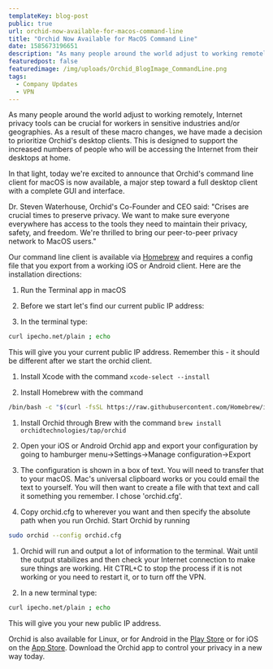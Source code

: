 ```yaml
---
templateKey: blog-post
public: true
url: orchid-now-available-for-macos-command-line
title: "Orchid Now Available for MacOS Command Line"
date: 1585673196651
description: "As many people around the world adjust to working remotely, Internet privacy tools can be crucial for workers in sensitive industries and/or geographies. As a result of these macro changes, we have made a decision to prioritize Orchid's desktop clients."
featuredpost: false
featuredimage: /img/uploads/Orchid_BlogImage_CommandLine.png
tags:
  - Company Updates
  - VPN
---
```

As many people around the world adjust to working remotely, Internet privacy tools can be crucial for workers in sensitive industries and/or geographies. As a result of these macro changes, we have made a decision to prioritize Orchid's desktop clients. This is designed to support the increased numbers of people who will be accessing the Internet from their desktops at home.

In that light, today we're excited to announce that Orchid's command line client for macOS is now available, a major step toward a full desktop client with a complete GUI and interface.

Dr. Steven Waterhouse, Orchid's Co-Founder and CEO said: "Crises are crucial times to preserve privacy. We want to make sure everyone everywhere has access to the tools they need to maintain their privacy, safety, and freedom. We're thrilled to bring our peer-to-peer privacy network to MacOS users."

Our command line client is available via [Homebrew](https://brew.sh/) and requires a config file that you export from a working iOS or Android client. Here are the installation directions:

1.  Run the Terminal app in macOS

2.  Before we start let's find our current public IP address:

3.  In the terminal type:

```bash
curl ipecho.net/plain ; echo
```

This will give you your current public IP address. Remember this - it should be different after we start the orchid client.

1.  Install Xcode with the command `xcode-select --install`

2.  Install Homebrew with the command

```bash
/bin/bash -c "$(curl -fsSL https://raw.githubusercontent.com/Homebrew/install/master/install.sh)"
```

1.  Install Orchid through Brew with the command `brew install orchidtechnologies/tap/orchid`

2.  Open your iOS or Android Orchid app and export your configuration by going to hamburger menu->Settings->Manage configuration->Export

3.  The configuration is shown in a box of text. You will need to transfer that to your macOS. Mac's universal clipboard works or you could email the text to yourself. You will then want to create a file with that text and call it something you remember. I chose 'orchid.cfg'.

4.  Copy orchid.cfg to wherever you want and then specify the absolute path when you run Orchid. Start Orchid by running

```bash
sudo orchid --config orchid.cfg
```

1.  Orchid will run and output a lot of information to the terminal. Wait until the output stabilizes and then check your Internet connection to make sure things are working. Hit CTRL+C to stop the process if it is not working or you need to restart it, or to turn off the VPN. 

2.  In a new terminal type:

```bash
curl ipecho.net/plain ; echo
```

This will give you your new public IP address.

Orchid is also available for Linux, or for Android in the [Play Store](https://play.google.com/store/apps/details?id=net.orchid.Orchid&hl=en_US) or for iOS on the [App Store](https://apps.apple.com/us/app/id1474884867). Download the Orchid app to control your privacy in a new way today.